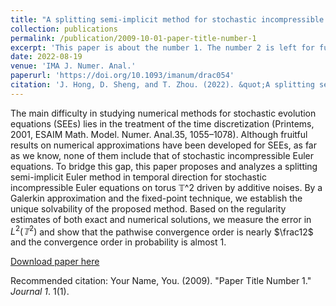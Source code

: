 ```yaml
---
title: "A splitting semi-implicit method for stochastic incompressible Euler equations on $T^2$"
collection: publications
permalink: /publication/2009-10-01-paper-title-number-1
excerpt: 'This paper is about the number 1. The number 2 is left for future work.'
date: 2022-08-19
venue: 'IMA J. Numer. Anal.'
paperurl: 'https://doi.org/10.1093/imanum/drac054'
citation: 'J. Hong, D. Sheng, and T. Zhou. (2022). &quot;A splitting semi-implicit method for stochastic incompressible Euler equations on $T^2$.&quot; <i>IMA J. Numer. Anal.</i>. 1(1).'
---
```

The main difficulty in studying numerical methods for stochastic evolution equations (SEEs) lies in the treatment of the time discretization (Printems, 2001, ESAIM Math. Model. Numer. Anal.35, 1055–1078). Although fruitful results on numerical approximations have been developed for SEEs, as far as we know, none of them include that of stochastic incompressible Euler equations. To bridge this gap, this paper proposes and analyzes a splitting semi-implicit Euler method in temporal direction for stochastic incompressible Euler equations on torus 𝕋^2 driven by additive noises. By a Galerkin approximation and the fixed-point technique, we establish the unique solvability of the proposed method. Based on the regularity estimates of both exact and numerical solutions, we measure the error in $L^2(𝕋^2)$ and show that the pathwise convergence order is nearly $\frac12$ and the convergence order in probability is almost 1⁠.

[Download paper here](https://doi.org/10.1093/imanum/drac054)

Recommended citation: Your Name, You. (2009). "Paper Title Number 1." <i>Journal 1</i>. 1(1).
